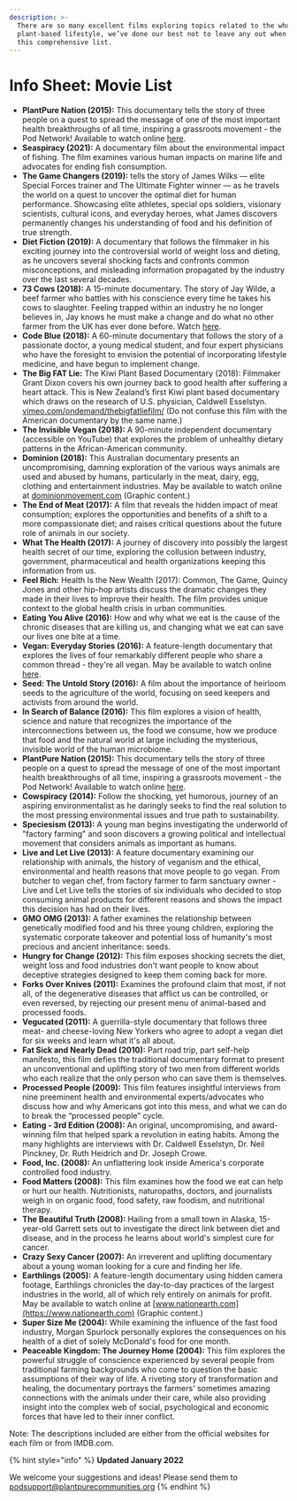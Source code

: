 ```yaml
---
description: >-
  There are so many excellent films exploring topics related to the whole food,
  plant-based lifestyle, we’ve done our best not to leave any out when compiling
  this comprehensive list.
---
```


# Info Sheet: Movie List

* **PlantPure Nation (2015):** This documentary tells the story of three people on a quest to spread the message of one of the most important health breakthroughs of all time, inspiring a grassroots movement - the Pod Network! Available to watch online [here](https://www.youtube.com/watch?v=yBKnG9Y0owQ).&#x20;
* **Seaspiracy (2021):** A documentary film about the environmental impact of fishing. The film examines various human impacts on marine life and advocates for ending fish consumption.
* **The Game Changers (2019):** tells the story of James Wilks — elite Special Forces trainer and The Ultimate Fighter winner — as he travels the world on a quest to uncover the optimal diet for human performance. Showcasing elite athletes, special ops soldiers, visionary scientists, cultural icons, and everyday heroes, what James discovers permanently changes his understanding of food and his definition of true strength.
* **Diet Fiction (2019):** A documentary that follows the filmmaker in his exciting journey into the controversial world of weight loss and dieting, as he uncovers several shocking facts and confronts common misconceptions, and misleading information propagated by the industry over the last several decades.
* **73 Cows (2018):** A 15-minute documentary. The story of Jay Wilde, a beef farmer who battles with his conscience every time he takes his cows to slaughter. Feeling trapped within an industry he no longer believes in, Jay knows he must make a change and do what no other farmer from the UK has ever done before. Watch [here](https://vimeo.com/293352305).&#x20;
* **Code Blue (2018):** A 60-minute documentary that follows the story of a passionate doctor, a young medical student, and four expert physicians who have the foresight to envision the potential of incorporating lifestyle medicine, and have begun to implement change.
* **The Big FAT Lie:** The Kiwi Plant Based Documentary (2018): Filmmaker Grant Dixon covers his own journey back to good health after suffering a heart attack. This is New Zealand’s first Kiwi plant based documentary which draws on the research of U.S. physician, Caldwell Esselstyn. [vimeo.com/ondemand/thebigfatliefilm/](https://vimeo.com/ondemand/thebigfatliefilm/) (Do not confuse this film with the American documentary by the same name.)
* **The Invisible Vegan (2018):** A 90-minute independent documentary (accessible on YouTube) that explores the problem of unhealthy dietary patterns in the African-American community.
* **Dominion (2018):** This Australian documentary presents an uncompromising, damning exploration of the various ways animals are used and abused by humans, particularly in the meat, dairy, egg, clothing and entertainment industries. May be available to watch online at [dominionmovement.com](https://dominionmovement.com) (Graphic content.)
* **The End of Meat (2017):** A film that reveals the hidden impact of meat consumption; explores the opportunities and benefits of a shift to a more compassionate diet; and raises critical questions about the future role of animals in our society.
* **What The Health (2017):** A journey of discovery into possibly the largest health secret of our time, exploring the collusion between industry, government, pharmaceutical and health organizations keeping this information from us.
* **Feel Rich:** Health Is the New Wealth (2017): Common, The Game, Quincy Jones and other hip-hop artists discuss the dramatic changes they made in their lives to improve their health. The film provides unique context to the global health crisis in urban communities.
* **Eating You Alive (2016):** How and why what we eat is the cause of the chronic diseases that are killing us, and changing what we eat can save our lives one bite at a time.
* **Vegan: Everyday Stories (2016):** A feature-length documentary that explores the lives of four remarkably different people who share a common thread - they're all vegan. May be available to watch online [here](https://www.youtube.com/watch?v=V4JwBgaAEmk).
* **Seed: The Untold Story (2016):** A film about the importance of heirloom seeds to the agriculture of the world, focusing on seed keepers and activists from around the world.
* **In Search of Balance (2016):** This film explores a vision of health, science and nature that recognizes the importance of the interconnections between us, the food we consume, how we produce that food and the natural world at large including the mysterious, invisible world of the human microbiome.
* **PlantPure Nation (2015):** This documentary tells the story of three people on a quest to spread the message of one of the most important health breakthroughs of all time, inspiring a grassroots movement - the Pod Network! Available to watch online [here](https://www.youtube.com/watch?v=yBKnG9Y0owQ).&#x20;
* **Cowspiracy (2014):** Follow the shocking, yet humorous, journey of an aspiring environmentalist as he daringly seeks to find the real solution to the most pressing environmental issues and true path to sustainability.
* **Speciesism (2013):** A young man begins investigating the underworld of "factory farming" and soon discovers a growing political and intellectual movement that considers animals as important as humans.
* **Live and Let Live (2013):** A feature documentary examining our relationship with animals, the history of veganism and the ethical, environmental and health reasons that move people to go vegan. From butcher to vegan chef, from factory farmer to farm sanctuary owner - Live and Let Live tells the stories of six individuals who decided to stop consuming animal products for different reasons and shows the impact this decision has had on their lives.
* **GMO OMG (2013):** A father examines the relationship between genetically modified food and his three young children, exploring the systematic corporate takeover and potential loss of humanity's most precious and ancient inheritance: seeds.
* **Hungry for Change (2012):** This film exposes shocking secrets the diet, weight loss and food industries don't want people to know about deceptive strategies designed to keep them coming back for more.
* **Forks Over Knives (2011):** Examines the profound claim that most, if not all, of the degenerative diseases that afflict us can be controlled, or even reversed, by rejecting our present menu of animal-based and processed foods.
* **Vegucated (2011):** A guerrilla-style documentary that follows three meat- and cheese-loving New Yorkers who agree to adopt a vegan diet for six weeks and learn what it's all about.
* **Fat Sick and Nearly Dead (2010):** Part road trip, part self-help manifesto, this film defies the traditional documentary format to present an unconventional and uplifting story of two men from different worlds who each realize that the only person who can save them is themselves.
* **Processed People (2009):** This film features insightful interviews from nine preeminent health and environmental experts/advocates who discuss how and why Americans got into this mess, and what we can do to break the “processed people” cycle.
* **Eating - 3rd Edition (2008):** An original, uncompromising, and award-winning film that helped spark a revolution in eating habits. Among the many highlights are interviews with Dr. Caldwell Esselstyn, Dr. Neil Pinckney, Dr. Ruth Heidrich and Dr. Joseph Crowe.
* **Food, Inc. (2008):** An unflattering look inside America's corporate controlled food industry.
* **Food Matters (2008):** This film examines how the food we eat can help or hurt our health. Nutritionists, naturopaths, doctors, and journalists weigh in on organic food, food safety, raw foodism, and nutritional therapy.
* **The Beautiful Truth (2008):** Hailing from a small town in Alaska, 15-year-old Garrett sets out to investigate the direct link between diet and disease, and in the process he learns about world's simplest cure for cancer.
* **Crazy Sexy Cancer (2007):** An irreverent and uplifting documentary about a young woman looking for a cure and finding her life.
* **Earthlings (2005):** A feature-length documentary using hidden camera footage, Earthlings chronicles the day-to-day practices of the largest industries in the world, all of which rely entirely on animals for profit. May be available to watch online at [www.nationearth.com](https://www.nationearth.com) (Graphic content.)
* **Super Size Me (2004):** While examining the influence of the fast food industry, Morgan Spurlock personally explores the consequences on his health of a diet of solely McDonald's food for one month.
* **Peaceable Kingdom: The Journey Home (2004):** This film explores the powerful struggle of conscience experienced by several people from traditional farming backgrounds who come to question the basic assumptions of their way of life. A riveting story of transformation and healing, the documentary portrays the farmers' sometimes amazing connections with the animals under their care, while also providing insight into the complex web of social, psychological and economic forces that have led to their inner conflict.

Note: The descriptions included are either from the official websites for each film or from IMDB.com.

{% hint style="info" %}
**Updated January 2022**

We welcome your suggestions and ideas! Please send them to podsupport@plantpurecommunities.org
{% endhint %}
